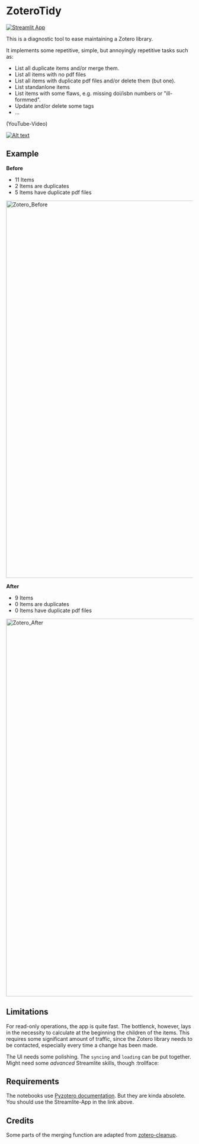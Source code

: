 # ZoteroTidy

[![Streamlit App](https://static.streamlit.io/badges/streamlit_badge_black_white.svg)](https://share.streamlit.io/chraibi/zoterotidy/main/app.py)

This is a diagnostic tool to ease maintaining a Zotero library.

It implements some repetitive, simple, but annoyingly repetitive tasks such as:

- List all duplicate items and/or merge them.
- List all items with no pdf files
- List all items with duplicate pdf files and/or delete them (but one).
- List standanlone items
- List items with some flaws, e.g. missing doi/isbn numbers or "ill-formmed".
- Update and/or delete some tags
- ...

(YouTube-Video)

[![Alt text](https://user-images.githubusercontent.com/5772973/157309426-0eb7013d-4ded-4697-88ab-a549bd0985b1.png)](https://www.youtube.com/watch?v=P_YeNXEOINk)

## Example
 
**Before**
- 11 Items
- 2 Items are duplicates 
- 5 Items have duplicate pdf files

<img width="1018" alt="Zotero_Before" src="https://user-images.githubusercontent.com/5772973/157308069-6fc1e798-8a87-4b02-b6f3-5288c3663517.png">

**After**
- 9 Items
- 0 Items are duplicates 
- 0 Items have duplicate pdf files

<img width="1019" alt="Zotero_After" src="https://user-images.githubusercontent.com/5772973/157308107-7c33d7ba-6b6d-4e8e-86de-ff2c18b6ad22.png">


## Limitations 

For read-only operations, the app is quite fast. 
The bottlenck, however, lays in the necessity to calculate at the beginning the children of the items. 
This requires some significant amount of traffic, since the Zotero library needs to be contacted, especially every time a change has been made.

The UI needs some polishing. The `syncing` and `loading` can be put together. Might need some *advanced* Streamlite skills, though :trollface:




## Requirements

The notebooks use [Pyzotero documentation](https://pyzotero.readthedocs.io/en/latest/).
But they are kinda absolete. You should use the Streamlite-App in the link above.

## Credits

Some parts of the merging function are adapted from [zotero-cleanup](https://github.com/christianbrodbeck/zotero-cleanup).
